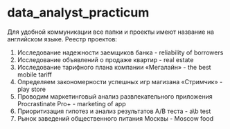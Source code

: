 # data_analyst_practicum
Для удобной коммуникации все папки и проекты имеют название на английском языке. 
Реестр проектов:
  1. Исследование надежности заемщиков банка - reliability of borrowers
  2. Исследование объявлений о продаже квартир - real estate
  3. Исследование тарифного плана компании «Мегалайн» - the best mobile tariff
  4. Определяем закономерности успешных игр магизана «Стримчик» - play store
  5. Проводим маркетинговый анализ развлекательного приложения Procrastinate Pro+ - marketing of app
  6. Приоритизация гипотез и анализ результатов A/B теста - a\b test
  7. Рынок заведений общественного питания Москвы - Moscow food
